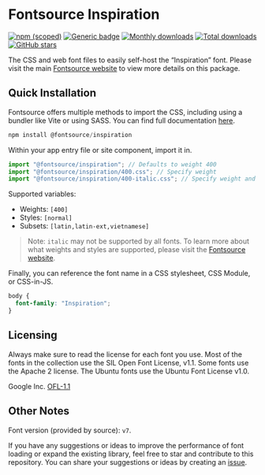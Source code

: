 # Fontsource Inspiration

[![npm (scoped)](https://img.shields.io/npm/v/@fontsource/inspiration?color=brightgreen)](https://www.npmjs.com/package/@fontsource/inspiration) [![Generic badge](https://img.shields.io/badge/fontsource-passing-brightgreen)](https://github.com/fontsource/fontsource) [![Monthly downloads](https://badgen.net/npm/dm/@fontsource/inspiration)](https://github.com/fontsource/fontsource) [![Total downloads](https://badgen.net/npm/dt/@fontsource/inspiration)](https://github.com/fontsource/fontsource) [![GitHub stars](https://img.shields.io/github/stars/fontsource/fontsource.svg?style=social&label=Star)](https://github.com/fontsource/fontsource/stargazers)

The CSS and web font files to easily self-host the “Inspiration” font. Please visit the main [Fontsource website](https://fontsource.org/fonts/inspiration) to view more details on this package.

## Quick Installation

Fontsource offers multiple methods to import the CSS, including using a bundler like Vite or using SASS. You can find full documentation [here](https://fontsource.org/docs/getting-started/introduction).

```javascript
npm install @fontsource/inspiration
```

Within your app entry file or site component, import it in.

```javascript
import "@fontsource/inspiration"; // Defaults to weight 400
import "@fontsource/inspiration/400.css"; // Specify weight
import "@fontsource/inspiration/400-italic.css"; // Specify weight and style
```

Supported variables:
- Weights: `[400]`
- Styles: `[normal]`
- Subsets: `[latin,latin-ext,vietnamese]`

> Note: `italic` may not be supported by all fonts. To learn more about what weights and styles are supported, please visit the [Fontsource website](https://fontsource.org/fonts/inspiration).

Finally, you can reference the font name in a CSS stylesheet, CSS Module, or CSS-in-JS.

```css
body {
  font-family: "Inspiration";
}
```

## Licensing
Always make sure to read the license for each font you use. Most of the fonts in the collection use the SIL Open Font License, v1.1. Some fonts use the Apache 2 license. The Ubuntu fonts use the Ubuntu Font License v1.0.

Google Inc.
[OFL-1.1](http://scripts.sil.org/OFL)

## Other Notes
Font version (provided by source): `v7`.

If you have any suggestions or ideas to improve the performance of font loading or expand the existing library, feel free to star and contribute to this repository. You can share your suggestions or ideas by creating an [issue](https://github.com/fontsource/fontsource/issues).